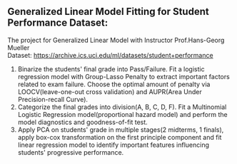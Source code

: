 ## Generalized Linear Model Fitting for Student Performance Dataset:
The project for Generalized Linear Model with Instructor Prof.Hans-Georg Mueller </br>
Dataset: https://archive.ics.uci.edu/ml/datasets/student+performance
1. Binarize the students' final grade into Pass/Failure. Fit a logistic regression model with Group-Lasso Penalty to extract important factors related to exam failure. Choose the optimal amount of penalty via LOOCV(leave-one-out cross validation) and AUPR(Area Under Precision-recall Curve). 
2. Categorize the final grades into division(A, B, C, D, F). Fit a Multinomial Logistic Regression model(proportional hazard model) and perform the model diagnostics and goodness-of-fit test.
3. Apply PCA on students' grade in multiple stages(2 midterms, 1 finals), apply box-cox transformation on the first principle component and fit linear regression model to identify important features influencing students' progressive performance.
